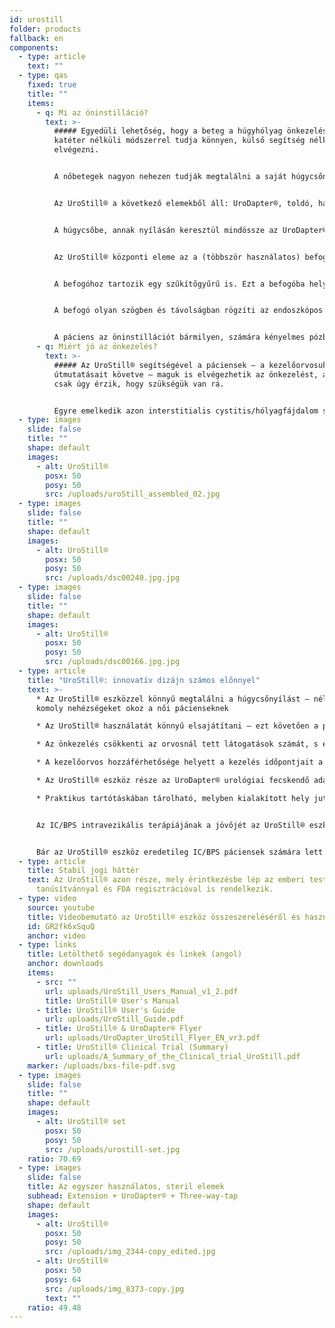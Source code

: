 ```yaml
---
id: urostill
folder: products
fallback: en
components:
  - type: article
    text: ""
  - type: qas
    fixed: true
    title: ""
    items:
      - q: Mi az öninstilláció?
        text: >-
          ##### Egyedüli lehetőség, hogy a beteg a húgyhólyag önkezelését a
          katéter nélküli módszerrel tudja könnyen, külső segítség nélkül
          elvégezni.


          A nőbetegek nagyon nehezen tudják megtalálni a saját húgycsőnyílásukat. E probléma leküzdésére fejlesztettük ki az UroStill® eszközt.


          Az UroStill® a következő elemekből áll: UroDapter®, toldó, háromágú csap, UroStill® befogó (50ml-es fecskendőkhöz). Az opcionális elemek: endoszkópos kamera, tablet, tabletállvány. Ezeket az elemeket tőlünk is megvásárolhatja, de másutt is beszerezheti. A steril fogyóeszközökből – ezek az UroDapter®, a toldó és a háromágú csap – minden instillációhoz új darabra van szüksége (egyszer használatos elemek).


          A húgycsőbe, annak nyílásán keresztül mindössze az UroDapter® csúcsa, rövid orrésze hatol be. Az UroDapter®-t egy összekötő elem csatlakoztatja a fecskendőre erősített három-ágú csaphoz. Ezeken keresztül jut a kezeléshez szükséges oldat a húgycsőbe, majd a húgyhólyagba.


          Az UroStill® központi eleme az a (többször használatos) befogó, amely a fecskendőt és a mikro-videókamerát rögzíti.


          A befogóhoz tartozik egy szűkítőgyűrű is. Ezt a befogóba helyezve a hólyagfeltöltéshez 20ml-es fecskendőt is lehet használni. (A termék a fecskendőt nem tartalmazza.)


          A befogó olyan szögben és távolságban rögzíti az endoszkópos kamerát, hogy az tökéletes képet közvetítsen az UroDapter® hegyéről és a húgycsőnyílásról. (Ez utóbbit a kamera LED lámpái egyben meg is világítják.) A kamera közvetítette kép bármilyen kompatibilis eszközön – okostelefonon, tableten, PC-n stb. – megjeleníthető. A kisebb eszközöket (például tableteket, telefonokat) állványon lehet stabilan elhelyezni. A kamera (6LED, micro USB, 7mm átmérő CA00523), az állvány és az okoseszköz (az ajánlatunk: Huawei Media Pad T3 8.0 16GB) az UroStill® opcionális elemei.


          A páciens az öninstillációt bármilyen, számára kényelmes pózban elvégezheti, miközben a képernyőn folyamatosan nyomon tudja követni az önkezelést.
      - q: Miért jó az önkezelés?
        text: >-
          ##### Az UroStill® segítségével a páciensek – a kezelőorvosuk
          útmutatásait követve – maguk is elvégezhetik az önkezelést, amikor
          csak úgy érzik, hogy szükségük van rá.


          Egyre emelkedik azon interstitialis cystitis/hólyagfájdalom szindróma páciensek száma, akiknek rendszeres hólyagfeltöltésre (instillációra) van szüksége. Az egészégügyi rendszer azonban már a jelenlegi mennyiséggel sem képes megküzdeni. A vizitek ideje, az utazás okozta nehézségek és a terapeuták alacsony száma költségessé teszi a kezeléseket. Az előre meghatározott időpontokban elvégzett instilláció pedig gyakran vezet alul- vagy túlkezeltséghez.
  - type: images
    slide: false
    title: ""
    shape: default
    images:
      - alt: UroStill®
        posx: 50
        posy: 50
        src: /uploads/uroStill_assembled_02.jpg
  - type: images
    slide: false
    title: ""
    shape: default
    images:
      - alt: UroStill®
        posx: 50
        posy: 50
        src: /uploads/dsc00240.jpg.jpg
  - type: images
    slide: false
    title: ""
    shape: default
    images:
      - alt: UroStill®
        posx: 50
        posy: 50
        src: /uploads/dsc00166.jpg.jpg
  - type: article
    title: "UroStill®: innovatív dizájn számos előnnyel"
    text: >-
      * Az UroStill® eszközzel könnyű megtalálni a húgycsőnyílást – nélküle az
      komoly nehézségeket okoz a női pácienseknek

      * Az UroStill® használatát könnyű elsajátítani – ezt követően a páciens külső segítség nélkül végezheti az önkezelést

      * Az önkezelés csökkenti az orvosnál tett látogatások számát, s ezzel a költségeket és az utazásra fordított időt is.

      * A kezelőorvos hozzáférhetősége helyett a kezelés időpontjait a páciens igényeihez lehet igazítani.

      * Az UroStill® eszköz része az UroDapter® urológiai fecskendő adapter, így ez utóbbi összes előnye is érvényesül.

      * Praktikus tartótáskában tárolható, melyben kialakított hely jut az alaptartozékoknak és az opciós elemeknek is. A páciens a táskát bárhová magával viheti.


      Az IC/BPS intravezikális terápiájának a jövőjét az UroStill® eszköz jelenti.


      Bár az UroStill® eszköz eredetileg IC/BPS páciensek számára lett kifejlesztve, az más betegségek kezelésében is használható. Ezek közé tartoznak a kemo- és sugárcystitisek és a krónikus hólyagfertőzések.
  - type: article
    title: Stabil jogi háttér
    text: Az UroStill® azon része, mely érintkezésbe lép az emberi testtel, CE
      tanúsítvánnyal és FDA regisztrációval is rendelkezik.
  - type: video
    source: youtube
    title: Videobemutató az UroStill® eszköz összeszereléséről és használatáról
    id: GR2fk6xSquQ
    anchor: video
  - type: links
    title: Letölthető segédanyagok és linkek (angol)
    anchor: downloads
    items:
      - src: ""
        url: uploads/UroStill_Users_Manual_v1_2.pdf
        title: UroStill® User's Manual
      - title: UroStill® User's Guide
        url: uploads/UroStill_Guide.pdf
      - title: UroStill® & UroDapter® Flyer
        url: uploads/UroDapter_UroStill_Flyer_EN_vr3.pdf
      - title: UroStill® Clinical Trial (Summary)
        url: uploads/A_Summary_of_the_Clinical_trial_UroStill.pdf
    marker: /uploads/bxs-file-pdf.svg
  - type: images
    slide: false
    title: ""
    shape: default
    images:
      - alt: UroStill® set
        posx: 50
        posy: 50
        src: /uploads/urostill-set.jpg
    ratio: 70.69
  - type: images
    slide: false
    title: Az egyszer használatos, steril elemek
    subhead: Extension + UroDapter® + Three-way-tap
    shape: default
    images:
      - alt: UroStill®
        posx: 50
        posy: 50
        src: /uploads/img_2344-copy_edited.jpg
      - alt: UroStill®
        posx: 50
        posy: 64
        src: /uploads/img_8373-copy.jpg
        text: ""
    ratio: 49.48
---
```


